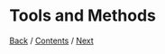 # Tools and Methods


[Back](https://github.com/DanielaLujanTrejo/Methods-of-organization-/blob/main/Documentation/1.%20Objectives.md#general-objective) / [Contents](https://github.com/DanielaLujanTrejo/Methods-of-organization-/blob/main/README.md#contents-scroll) / [Next](https://github.com/DanielaLujanTrejo/Methods-of-organization-/blob/main/Documentation/3.%20User%20Stories%20and%20non-functional%20requirements.md#user-stories-and-requirements)
